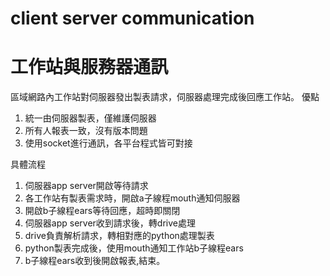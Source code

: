 # client server communication
# 工作站與服務器通訊

區域網路內工作站對伺服器發出製表請求，伺服器處理完成後回應工作站。
優點
1. 統一由伺服器製表，僅維護伺服器
2. 所有人報表一致，沒有版本問題
3. 使用socket進行通訊，各平台程式皆可對接

具體流程
1. 伺服器app server開啟等待請求
2. 各工作站有製表需求時，開啟a子線程mouth通知伺服器
3. 開啟b子線程ears等待回應，超時即關閉
4. 伺服器app server收到請求後，轉drive處理
5. drive負責解析請求，轉相對應的python處理製表
6. python製表完成後，使用mouth通知工作站b子線程ears
7. b子線程ears收到後開啟報表,結束。